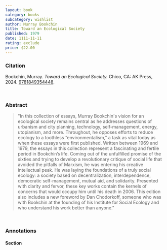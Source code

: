 ```yaml
---
layout: book
category: books
subcategory: wishlist
author: Murray Bookchin
title: Toward an Ecological Society
published: 1979
date: 1111-11-11
rating: exclude
price: $22.00
---
```


### Citation

Bookchin, Murray. *Toward an Ecological Society.* Chico, CA: AK Press, 2024. [9781849354448](https://www.akpress.org/toward-an-ecological-society.html).

<br>

### Abstract

> "In this collection of essays, Murray Bookchin's vision for an ecological society remains central as he addresses questions of urbanism and city planning, technology, self-management, energy, utopianism, and more. Throughout, he opposes efforts to reduce ecology to a toothless “environmentalism,” a task as vital today as when these essays were first published. Written between 1969 and 1979, the essays in this collection represent a fascinating and fertile period in Bookchin’s life. Coming out of the unfulfilled promise of the sixties and trying to develop a revolutionary critique of social life that avoided the pitfalls of Marxism, he was entering his creative intellectual peak. He was laying the foundations of a truly social ecology: a society based on decentralization, interdependence, democratic self-management, mutual aid, and solidarity. Presented with clarity and fervor, these key works contain the kernels of concerns that would occupy him until his death in 2006. This edition also includes a new foreword by Dan Chodorkoff, someone who was with Bookchin at the founding of his Institute for Social Ecology and who understand his work better than anyone."

<br>

### Annotations

#### Section

<br>
